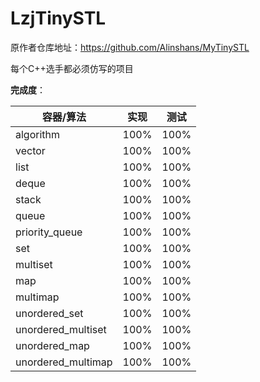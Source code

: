 # LzjTinySTL

原作者仓库地址：https://github.com/Alinshans/MyTinySTL

每个C++选手都必须仿写的项目



**完成度**：

| 容器/算法 | 实现 | 测试 |
| --------- | ---- | ---- |
| algorithm | 100%  | 100%   |
| vector    | 100% | 100% |
| list      | 100%  | 100% |
| deque      | 100%  | 100% |
| stack      | 100%  | 100% |
| queue      | 100%  | 100% |
| priority_queue      | 100%  | 100% |
| set      | 100%  | 100% |
| multiset      | 100%  | 100% |
| map      | 100%  | 100% |
| multimap      | 100%  | 100% |
| unordered_set      | 100%  | 100% |
| unordered_multiset      | 100%  | 100% |
| unordered_map      | 100%  | 100% |
| unordered_multimap      | 100%  | 100% |
